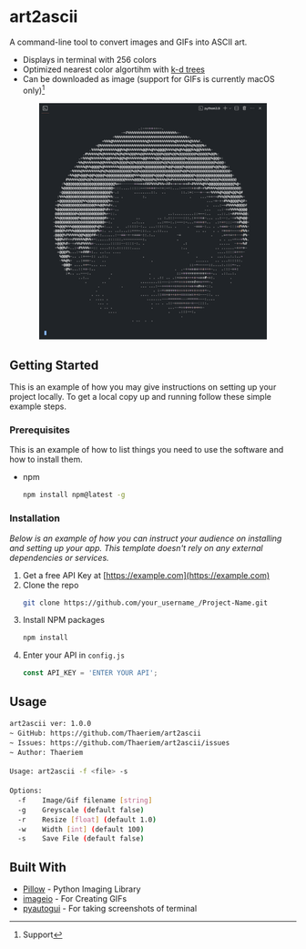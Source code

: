 # art2ascii

A command-line tool to convert images and GIFs into ASCII art.
- Displays in terminal with 256 colors 
- Optimized nearest color algortihm with [k-d trees][1]
- Can be downloaded as image (support for GIFs is currently macOS only)[^1]

<p align="center">
<img src="docs/output/pedro.gif" alt="Popcat" width="400">
</p>

## Getting Started

This is an example of how you may give instructions on setting up your project locally.
To get a local copy up and running follow these simple example steps.

### Prerequisites

This is an example of how to list things you need to use the software and how to install them.
* npm
  ```sh
  npm install npm@latest -g
  ```

### Installation

_Below is an example of how you can instruct your audience on installing and setting up your app. This template doesn't rely on any external dependencies or services._

1. Get a free API Key at [https://example.com](https://example.com)
2. Clone the repo
   ```sh
   git clone https://github.com/your_username_/Project-Name.git
   ```
3. Install NPM packages
   ```sh
   npm install
   ```
4. Enter your API in `config.js`
   ```js
   const API_KEY = 'ENTER YOUR API';
   ```


<!-- USAGE EXAMPLES -->
## Usage
```sh
art2ascii ver: 1.0.0
~ GitHub: https://github.com/Thaeriem/art2ascii
~ Issues: https://github.com/Thaeriem/art2ascii/issues
~ Author: Thaeriem

Usage: art2ascii -f <file> -s

Options:
  -f    Image/Gif filename [string]
  -g    Greyscale (default false)
  -r    Resize [float] (default 1.0)
  -w    Width [int] (default 100)
  -s    Save File (default false)
```



## Built With

* [Pillow](https://pillow.readthedocs.io/en/stable/) - Python Imaging Library
* [imageio](https://imageio.readthedocs.io/en/stable/) - For Creating GIFs
* [pyautogui](https://pyautogui.readthedocs.io/en/latest/) - For taking screenshots of terminal

[^1]: Support

[1]: https://en.wikipedia.org/wiki/K-d_tree "Wikipedia: K-d trees"